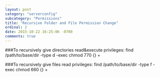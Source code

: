 ```yaml
---
layout: post
category: "serverconfig"
subcategory: "Permissions"
title: "Recursive Folder and File Permission Change"
ordinal: 2
date: 2015-10-22 16:25:06 -0700
comments: true
---
```

<!--break-->

###To recursively give directories read&execute privileges:
    find /path/to/base/dir -type d -exec chmod 770 {} +

###To recursively give files read privileges:
    find /path/to/base/dir -type f -exec chmod 660 {} +
